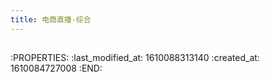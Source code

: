 ```yaml
---
title: 电商直播·综合
---
```


##
:PROPERTIES:
:last_modified_at: 1610088313140
:created_at: 1610084727008
:END:
